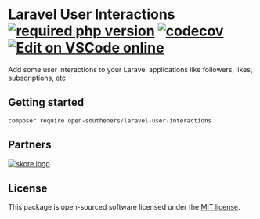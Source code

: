 # Laravel User Interactions [![required php version](https://img.shields.io/packagist/php-v/open-southeners/laravel-user-interactions)](https://www.php.net/supported-versions.php) [![codecov](https://codecov.io/gh/open-southeners/laravel-user-interactions/branch/main/graph/badge.svg?token=POy5rFOo7V)](https://codecov.io/gh/open-southeners/laravel-user-interactions) [![Edit on VSCode online](https://img.shields.io/badge/vscode-edit%20online-blue?logo=visualstudiocode)](https://vscode.dev/github/open-southeners/laravel-user-interactions)

Add some user interactions to your Laravel applications like followers, likes, subscriptions, etc

## Getting started

```
composer require open-southeners/laravel-user-interactions
```

## Partners

[![skore logo](https://github.com/open-southeners/partners/raw/main/logos/skore_logo.png)](https://getskore.com)

## License

This package is open-sourced software licensed under the [MIT license](https://opensource.org/licenses/MIT).
